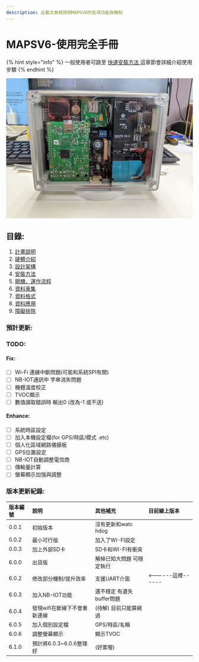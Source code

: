 ```yaml
---
description: 此篇文章將說明MAPSV6的各項功能與機制
---
```


# MAPSV6-使用完全手冊

{% hint style="info" %}
一般使用者可跳至 [快速安裝方法 ](book/an-zhuang-fang-fa.md)這章節會詳細介紹使用步驟
{% endhint %}

![&#x8A2D;&#x5099;&#x6B63;&#x9762;&#x5716;](.gitbook/assets/83249694_116958706266412_4052263908193337344_n%20%281%29.jpg)

## 目錄:

1. [計畫說明](book/untitled.md)
2. [硬體介紹](book/ying-ti-jie-shao.md)
3. [設計架構](book/she-ji-jia-gou.md)
4. [安裝方法](book/an-zhuang-fang-fa.md)
5. [開機、運作流程](book/kai-ji-yun-zuo-liu-cheng.md)
6. [資料蒐集](book/zi-liao-sou-ji.md)
7. [資料格式](book/zi-liao-ge-shi.md)
8. [資料應用](book/zi-liao-ying-yong.md)
9. [障礙排除](book/zhang-ai-pai-chu.md)

### 預計更新:

### TODO:

#### Fix:

* [ ] Wi-Fi 連線中斷問題\(可能和系統SPI有關\)
* [ ] NB-IOT通訊中 字串消失問題
* [ ] 機體溫度校正
* [ ] TVOC顯示
* [ ] 數值讀取錯誤時 輸出0 \(改為-1 或不送\)

#### Enhance:

* [ ] 系統時區設定
* [ ] 加入本機設定檔\(for GPS/時區/模式 .etc\)
* [ ] 個人化區域網路儀錶板
* [ ] GPS位置設定
* [ ] NB-IOT自動調整電信商
* [ ] 傳輸量計算
* [ ] 螢幕顯示加強與調整

### 版本更新紀錄:

| 版本編號 | 說明 | 其他補充 | 目前線上版本 |
| :--- | :--- | :--- | :--- |
| 0.0.1 | 初始版本 | 沒有更新和watc hdog |  |
| 0.0.2 | 最小可行版 | 加入了WI-FI設定 |  |
| 0.0.3 | 加上外部SD卡 | SD卡和WI-FI有衝突 |  |
| 6.0.0 | 出貨版 | 解掉已知大問題 可穩定執行 |  |
| 6.0.2 | 修改部分機制/提升效率 | 支援UART介面 | &lt;------這裡------ |
| 6.0.3 | 加入NB-IOT功能 | 還不穩定 有遺失buffer問題 |  |
| 6.0.4 | 發現wifi在斷線下不會重新連線 | \(待解\) 目前只能算繞過 |  |
| 6.0.5 | 加入個別設定檔 | GPS/時區/名稱 |  |
| 6.0.6 | 調整螢幕顯示 | 顯示TVOC  |  |
| 6.1.0 | 預計將6.0.3~6.0.6整理好 | \(好累喔\) |  |



